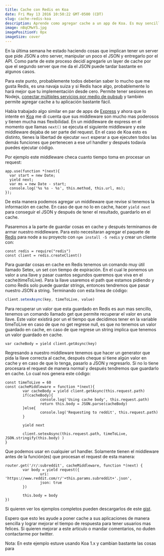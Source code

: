 ```yaml
---
title: Cache con Redis en Koa
date: Fri May 13 2016 10:50:22 GMT-0500 (CDT)
slug: cache-redis-koa
description: Aprende como agregar cache a un app de Koa. Es muy sencillo.
image: nBqCMwYS.jpg
imagePositionY: 0px
imageSize: cover
---
```

En la última semana he estado haciendo cosas que implican tener un server que pide JSON a otro server, manipular un poco el JSON y entregarlo por el API. Como parte de este proceso decidí agregarle un layer de cache por que el segundo server que me da el JSON puede tardar bastante en algunos casos. 

Para este punto, probablemente todos deberían saber lo mucho que me gusta Redis, es una navaja suiza y si Redis hace algo, probablemente lo hará mejor que tu implementación desde cero. Permite tener sesiones en Nodejs, [conectar múltiples servicios por medio de pubsub](/blog/conectando-servicios-a-node.js) y también permite agregar cache a tu aplicación bastante fácil.

Había trabajado algo similar en par de apps de [Express](http://expressjs.com) y ahora que lo intente en [Koa](http://koajs.com) me di cuenta que sus middleware son mucho mas poderosos y tienen mucha mas flexibilidad. En un middleware de express en el momento que llamas `next()` se ejecuta el siguiente middleware y este middleware dejaba de ser parte del request. En el caso de Koa esto es distinto, tienes la libertad de ejecutar `next` esperar a que ejecuten todos las demás funciones que pertenecen a ese url handler y después todavía puedes ejecutar código. 

Por ejemplo este middleware checa cuanto tiempo toma en procesar un request:

```
app.use(function *(next){
  var start = new Date;
  yield next;
  var ms = new Date - start;
  console.log('%s %s - %s', this.method, this.url, ms);
});
```

De esta manera podemos agregar un middleware que revise si tenemos la información en cache. En caso de que no lo en cache, hacer `yield next` para conseguir el JSON y después de tener el resultado, guardarlo en el cache.

Pasaremos a la parte de guardar cosas en cache y después terminamos de armar nuestro middleware. Para esto necesitaran agregar el paquete de [Redis](https://github.com/NodeRedis/node_redis) para node a su proyecto con `npm install -S redis` y crear un cliente con:

```
const redis = require("redis")
const client = redis.createClient()
```

Para guardar cosas en cache en Redis tenemos un comando muy útil llamado Setex, un set con tiempo de expiración. En el cual le ponemos un valor a una llave y pasar cuantos segundos queremos que viva en el cache(timeToLive). Para la llave usaremos el path que estamos pidiendo y como Redis solo puede guardar strings, entonces tendremos que pasar nuestro JSON a string. Terminando con esta linea de código:

```javascript
client.setexAsync(key, timeToLive, value)
```

Para recuperar un valor que esta guardado en Redis es aun mas sencillo, tenemos un comando llamado get que permite recuperar el valor en una llave. Este valor existirá por un el tiempo que decidimos tener en la variable timeToLive en caso de que no get regrese null, es que no tenemos un valor guardado en cache, en caso de que regrese un string implica que tenemos un valor guardado en cache.

```
var cacheBody = yield client.getAsync(key)
```

Regresando a nuestro middleware tenemos que hacer un generator que pida la llave correcta al cache, después cheque si tiene algún valor en cache y en caso de que lo tenga, pasarlo a JSON y regresarlo. Si no lo tiene procesara el request de manera normal y después tendremos que guardarlo en cache. Lo cual nos genera este código:
```
const timeToLive = 60
const cacheMiddleware = function *(next){
        var cacheBody = yield client.getAsync(this.request.path)
        if(cacheBody){
                console.log('Using cache body', this.request.path)
                return this.body = JSON.parse(cacheBody)
        }else{
                console.log('Requesting to reddit', this.request.path)
        }

        yield next
        
        client.setexAsync(this.request.path, timeToLive, JSON.stringify(this.body) )
}
```

Que podemos usar en cualquier url handler. Solamente tienen el middleware antes de la función(es) que procesan el request de esta manera:
```
router.get('/r/:subreddit', cacheMiddleware, function *(next) {
        var body = yield request({
                uri: 'https://www.reddit.com/r/'+this.params.subreddit+'.json',
                json: true
        })

        this.body = body
})
```

Si quieren ver los ejemplos completos pueden descargarlos de este [gist](https://gist.github.com/Siedrix/a46a1f37238139adbe07fc04e9468f5b).

Espero que esto les ayude a poner cache a sus aplicaciones de manera sencilla y lograr mejorar el tiempo de respuesta para tener usuarios mas felices. Si quieren mejorar a este articulo o mandar comentarios, no duden contactarme por twitter.

Nota: En este ejemplo estuve usando Koa 1.x y cambian bastante las cosas para 




